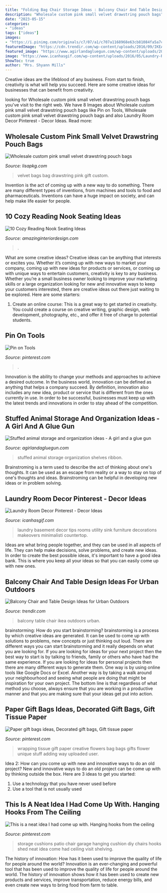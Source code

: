 ```yaml
---
title: "Folding Bag Chair Storage Ideas : Balcony Chair And Table Design Ideas For Urban Outdoors"
description: "Wholesale custom pink small velvet drawstring pouch bags"
date: "2023-05-15"
categories:
- "ideas"
tags: ["ideas"]
images:
- "https://i.pinimg.com/originals/c7/07/a1/c707a1168968e63cb81084fa5a7c37f7.jpg"
featuredImage: "https://cdn.trendir.com/wp-content/uploads/2016/09/IKEA-balcony-set-900x1245.jpg"
featured_image: "https://www.agirlandagluegun.com/wp-content/uploads/2016/02/e1b8b7939499c126b15c9dd15be2cbcd.jpg"
image: "https://www.icanhasgif.com/wp-content/uploads/2016/05/Laundry-Room-Decor-Pinterest-1024x768.jpg"
ShowToc: true
author: "Mrs. Shyann Mills"
---
```



Creative ideas are the lifeblood of any business. From start to finish, creativity is what will help you succeed. Here are some creative ideas for businesses that can benefit from creativity.

	

		
looking for Wholesale custom pink small velvet drawstring pouch bags you've visit to the right web. We have 8 Images about Wholesale custom pink small velvet drawstring pouch bags like Pin on Tools, Wholesale custom pink small velvet drawstring pouch bags and also Laundry Room Decor Pinterest - Decor Ideas. Read more:
		
    
## Wholesale Custom Pink Small Velvet Drawstring Pouch Bags

<img loading=lazy src="http://www.lisapkg.com/Uploads/products/2019-03-30/en-gift-bag-gift-box--22-.JPG" onerror="this.onerror=null;this.src='https://tse1.mm.bing.net/th?id=OIP.ae--3LI_7n9c2Tl4DbBFQAHaGi&amp;pid=15.1';" alt="Wholesale custom pink small velvet drawstring pouch bags">

_Source: lisapkg.com_

>velvet bags bag drawstring pink gift custom. 

	

Invention is the act of coming up with a new way to do something. There are many different types of inventions, from machines and tools to food and pharmaceuticals. Inventions can have a huge impact on society, and can help make life easier for people.

    
## 10 Cozy Reading Nook Seating Ideas

<img loading=lazy src="http://www.amazinginteriordesign.com/wp-content/uploads/2017/08/10-Cozy-Reading-Nook-Seating-Ideas-4.jpg" onerror="this.onerror=null;this.src='https://tse2.mm.bing.net/th?id=OIP.Lxb08H5WuWbvw3doEHSrCwHaLS&amp;pid=15.1';" alt="10 Cozy Reading Nook Seating Ideas">

_Source: amazinginteriordesign.com_

>. 

	

What are some creative ideas?
Creative ideas can be anything that interests or excites you. Whether it’s coming up with new ways to market your company, coming up with new ideas for products or services, or coming up with unique ways to entertain customers, creativity is key to any business. Whether you’re a small business owner looking to improve your marketing skills or a large organization looking for new and innovative ways to keep your customers interested, there are creative ideas out there just waiting to be explored. Here are some starters: 
1) Create an online course: This is a great way to get started in creativity. You could create a course on creative writing, graphic design, web development, photography, etc., and offer it free of charge to potential students.

    
## Pin On Tools

<img loading=lazy src="https://i.pinimg.com/736x/5e/93/c7/5e93c79dd8d9c797535d9665b378f39e.jpg" onerror="this.onerror=null;this.src='https://tse1.mm.bing.net/th?id=OIP.e0JH4wondIp7ssbmxCtKrAHaH-&amp;pid=15.1';" alt="Pin on Tools">

_Source: pinterest.com_

>. 

	

Innovation is the ability to change your methods and approaches to achieve a desired outcome. In the business world, innovation can be defined as anything that helps a company succeed. By definition, innovation also includes any new idea, product or service that is different from the ones currently in use. In order to be successful, businesses must keep up with the latest trends and innovations in order to stay ahead of the competition.

    
## Stuffed Animal Storage And Organization Ideas - A Girl And A Glue Gun

<img loading=lazy src="https://www.agirlandagluegun.com/wp-content/uploads/2016/02/e1b8b7939499c126b15c9dd15be2cbcd.jpg" onerror="this.onerror=null;this.src='https://tse3.mm.bing.net/th?id=OIP.b4DA4W_LjNSOWV6f2nSxwAHaL7&amp;pid=15.1';" alt="Stuffed animal storage and organization ideas - A girl and a glue gun">

_Source: agirlandagluegun.com_

>stuffed animal storage organization shelves ribbon. 

	

Brainstroming is a term used to describe the act of thinking about one's thoughts. It can be used as an escape from reality or a way to stay on top of one's thoughts and ideas. Brainstroming can be helpful in developing new ideas or in problem solving.

    
## Laundry Room Decor Pinterest - Decor Ideas

<img loading=lazy src="https://www.icanhasgif.com/wp-content/uploads/2016/05/Laundry-Room-Decor-Pinterest-1024x768.jpg" onerror="this.onerror=null;this.src='https://tse4.mm.bing.net/th?id=OIP.cO9Xmm5Su9gQ3DqCkTC2rQHaFj&amp;pid=15.1';" alt="Laundry Room Decor Pinterest - Decor Ideas">

_Source: icanhasgif.com_

>laundry basement decor tips rooms utility sink furniture decorations makeovers minimalisti countertop. 

	

Ideas are what bring people together, and they can be used in all aspects of life. They can help make decisions, solve problems, and create new ideas. In order to create the best possible ideas, it's important to have a good idea bank. This is where you keep all your ideas so that you can easily come up with new ones.

    
## Balcony Chair And Table Design Ideas For Urban Outdoors

<img loading=lazy src="https://cdn.trendir.com/wp-content/uploads/2016/09/IKEA-balcony-set-900x1245.jpg" onerror="this.onerror=null;this.src='https://tse4.mm.bing.net/th?id=OIP.RIdLfmmroM_pbeW9CPPieQHaKP&amp;pid=15.1';" alt="Balcony Chair and Table Design Ideas for Urban Outdoors">

_Source: trendir.com_

>balcony table chair ikea outdoors urban. 

	

brainstorming: How do you start brainstorming?
brainstorming is a process by which creative ideas are generated. It can be used to come up with solutions to problems, new concepts or just thinking out loud. There are different ways you can start brainstorming and it really depends on what you are looking for. If you are looking for ideas for your next project then the best way to start is by talking to friends, family or others who have had the same experience. If you are looking for ideas for personal projects then there are many different ways to generate them. One way is by using online tools like Google Docs or Excel. Another way is by taking a walk around your neighbourhood and seeing what people are doing that might be inspiration for your own project. The bottom line is that regardless of what method you choose, always ensure that you are working in a productive manner and that you are making sure that your ideas get put into action.

    
## Paper Gift Bags Ideas, Decorated Gift Bags, Gift Tissue Paper

<img loading=lazy src="https://i.pinimg.com/originals/c7/07/a1/c707a1168968e63cb81084fa5a7c37f7.jpg" onerror="this.onerror=null;this.src='https://tse2.mm.bing.net/th?id=OIP.n-DDHYG0N9G33c8VxDFneQHaJ4&amp;pid=15.1';" alt="Paper gift bags ideas, Decorated gift bags, Gift tissue paper">

_Source: pinterest.com_

>wrapping tissue gift paper creative flowers bag bags gifts flower unique stuff adding way uploaded user. 

	

Idea 2: How can you come up with new and innovative ways to do an old project?
New and innovative ways to do an old project can be come up with by thinking outside the box. Here are 3 ideas to get you started: 
1. Use a technology that you have never used before 
2. Use a tool that is not usually used 

    
## This Is A Neat Idea I Had Come Up With. Hanging Hooks From The Ceiling

<img loading=lazy src="https://i.pinimg.com/736x/2a/e7/45/2ae745aadf6d25001e2b5bfa79ec5550--patio-chair-cushions-patio-chairs.jpg" onerror="this.onerror=null;this.src='https://tse4.mm.bing.net/th?id=OIP.ucbq_zGK-bypiQKdl_EA5wAAAA&amp;pid=15.1';" alt="This is a neat idea I had come up with. Hanging hooks from the ceiling">

_Source: pinterest.com_

>storage cushions patio chair garage hanging cushion diy chairs hooks shed neat idea come had ceiling visit shelving. 

	

The history of innovation: How has it been used to improve the quality of life for people around the world?
Innovation is an ever-changing and powerful tool that has been used to improve the quality of life for people around the world. The history of innovation shows how it has been used to create new products and services, improve transportation, reduce energy bills, and even create new ways to bring food from farm to table.

